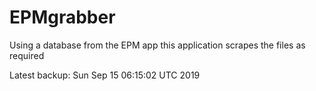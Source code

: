 # EPMgrabber
Using a database from the EPM app this application scrapes the files as required


Latest backup: Sun Sep 15 06:15:02 UTC 2019
